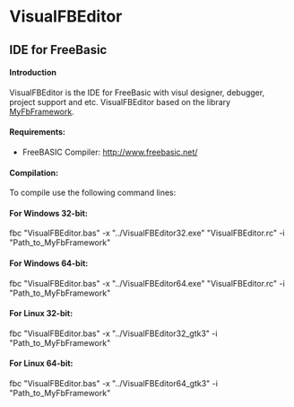 # VisualFBEditor
## IDE for FreeBasic

#### Introduction
VisualFBEditor is the IDE for FreeBasic with visul designer, debugger, project support and etc. VisualFBEditor based on the library <a href="https://github.com/XusinboyBekchanov/MyFbFramework">MyFbFramework</a>.

#### Requirements:

* FreeBASIC Compiler: http://www.freebasic.net/

#### Compilation:

To compile use the following command lines:

#### For Windows 32-bit:

  fbc "VisualFBEditor.bas" -x "../VisualFBEditor32.exe" "VisualFBEditor.rc" -i "Path_to_MyFbFramework"

#### For Windows 64-bit:

  fbc "VisualFBEditor.bas" -x "../VisualFBEditor64.exe" "VisualFBEditor.rc" -i "Path_to_MyFbFramework"

#### For Linux 32-bit:

  fbc "VisualFBEditor.bas" -x "../VisualFBEditor32_gtk3" -i "Path_to_MyFbFramework"

#### For Linux 64-bit:

  fbc "VisualFBEditor.bas" -x "../VisualFBEditor64_gtk3" -i "Path_to_MyFbFramework"
